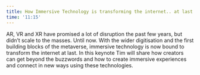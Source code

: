 ```yaml
---
title: How Immersive Technology is transforming the internet.. at last.
time: '11:15'
---
```


AR, VR and XR have promised a lot of disruption the past few years, but didn’t scale to the masses. Until now. With the wider digitisation and the first building blocks of the metaverse, immersive technology is now bound to transform the internet at last. In this keynote Tim will share how creators can get beyond the buzzwords and how to create immersive experiences and connect in new ways using these technologies.
